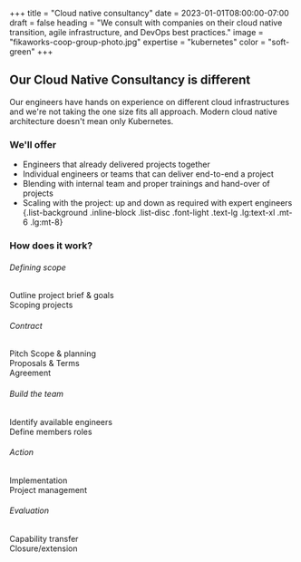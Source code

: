 +++
title = "Cloud native consultancy"
date = 2023-01-01T08:00:00-07:00
draft = false
heading = "We consult with companies on their cloud native transition, agile infrastructure, and DevOps best practices."
image = "fikaworks-coop-group-photo.jpg"
expertise = "kubernetes"
color = "soft-green"
+++

## Our Cloud Native Consultancy is different

Our engineers have hands on experience on different cloud infrastructures and
we're not taking the one size fits all approach. Modern cloud native
architecture doesn't mean only Kubernetes.

### We'll offer

- Engineers that already delivered projects together
- Individual engineers or teams that can deliver end-to-end a project
- Blending with internal team and proper trainings and hand-over of projects
- Scaling with the project: up and down as required with expert engineers
{.list-background .inline-block .list-disc .font-light .text-lg .lg:text-xl .mt-6 .lg:mt-8}

### How does it work?

<div class="lg:grid lg:grid-cols-3 lg:gap-7">
    <div class="mb-3 bg-fika-offWhite p-5 lg:mb-0 lg:py-7 lg:px-6">
        <h6 class="mb-[2px] font-medium lg:text-2xl">Defining scope</h6>
        <p class="block font-light lg:text-xl">
            Outline project brief & goals<br />
            Scoping projects
        </p>
    </div>
    <div class="mb-3 bg-fika-offWhite p-5 lg:mb-0 lg:py-7 lg:px-6">
        <h6 class="mb-[2px] font-medium lg:text-2xl">Contract</h6>
        <p class="block font-light lg:text-xl">
            Pitch Scope & planning<br />
            Proposals & Terms<br />
            Agreement
        </p>
    </div>
    <div class="mb-3 bg-fika-offWhite p-5 lg:mb-0 lg:py-7 lg:px-6">
        <h6 class="mb-[2px] font-medium lg:text-2xl">Build the team</h6>
        <p class="block font-light lg:text-xl">
            Identify available engineers<br />
            Define members roles
        </p>
    </div>
    <div class="mb-3 bg-fika-offWhite p-5 lg:mb-0 lg:py-7 lg:px-6">
        <h6 class="mb-[2px] font-medium lg:text-2xl">Action</h6>
        <p class="block font-light lg:text-xl">
            Implementation<br />
            Project management
        </p>
    </div>
    <div class="mb-3 bg-fika-offWhite p-5 lg:mb-0 lg:py-7 lg:px-6">
        <h6 class="mb-[2px] font-medium lg:text-2xl">Evaluation</h6>
        <p class="block font-light lg:text-xl">
            Capability transfer<br />
            Closure/extension
        </p>
    </div>
</div>
